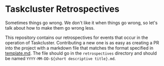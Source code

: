 # Taskcluster Retrospectives

Sometimes things go wrong. We don't like it when things go wrong, so let's talk about how to make them go wrong less.

This repository contains our retrospectives for events that occur in the operation of Taskcluster. Contributing a new one
is as easy as creating a PR into the project with a markdown file that matches the format specified in
[template.md](https://github.com/taskcluster/taskcluster-retrospectives/blob/master/template.md).
The file should go in the `retrospectives` directory and should be named `YYYY-MM-DD-${short descriptive title}.md`.

